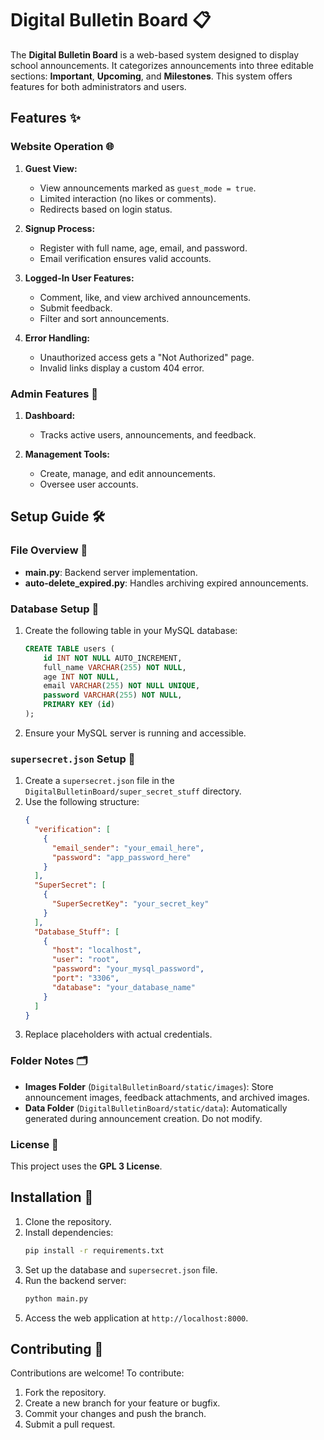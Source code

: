 # Digital Bulletin Board 📋

The **Digital Bulletin Board** is a web-based system designed to display school announcements. It categorizes announcements into three editable sections: **Important**, **Upcoming**, and **Milestones**. This system offers features for both administrators and users.

## Features ✨

### Website Operation 🌐

1. **Guest View:**
   - View announcements marked as `guest_mode = true`.
   - Limited interaction (no likes or comments).
   - Redirects based on login status.

2. **Signup Process:**
   - Register with full name, age, email, and password.
   - Email verification ensures valid accounts.

3. **Logged-In User Features:**
   - Comment, like, and view archived announcements.
   - Submit feedback.
   - Filter and sort announcements.

4. **Error Handling:**
   - Unauthorized access gets a "Not Authorized" page.
   - Invalid links display a custom 404 error.

### Admin Features 🔧

1. **Dashboard:**
   - Tracks active users, announcements, and feedback.

2. **Management Tools:**
   - Create, manage, and edit announcements.
   - Oversee user accounts.

## Setup Guide 🛠️

### File Overview 📁
- **main.py**: Backend server implementation.
- **auto-delete_expired.py**: Handles archiving expired announcements.

### Database Setup 💾
1. Create the following table in your MySQL database:
   ```sql
   CREATE TABLE users (
       id INT NOT NULL AUTO_INCREMENT,
       full_name VARCHAR(255) NOT NULL,
       age INT NOT NULL,
       email VARCHAR(255) NOT NULL UNIQUE,
       password VARCHAR(255) NOT NULL,
       PRIMARY KEY (id)
   );
   ```
2. Ensure your MySQL server is running and accessible.

### `supersecret.json` Setup 🔐
1. Create a `supersecret.json` file in the `DigitalBulletinBoard/super_secret_stuff` directory.
2. Use the following structure:
   ```json
   {
     "verification": [
       {
         "email_sender": "your_email_here",
         "password": "app_password_here"
       }
     ],
     "SuperSecret": [
       {
         "SuperSecretKey": "your_secret_key"
       }
     ],
     "Database_Stuff": [
       {
         "host": "localhost",
         "user": "root",
         "password": "your_mysql_password",
         "port": "3306",
         "database": "your_database_name"
       }
     ]
   }
   ```
3. Replace placeholders with actual credentials.

### Folder Notes 🗂️
- **Images Folder** (`DigitalBulletinBoard/static/images`): Store announcement images, feedback attachments, and archived images.
- **Data Folder** (`DigitalBulletinBoard/static/data`): Automatically generated during announcement creation. Do not modify.

### License 📜
This project uses the **GPL 3 License**.

## Installation 🚀

1. Clone the repository.
2. Install dependencies:
   ```bash
   pip install -r requirements.txt
   ```
3. Set up the database and `supersecret.json` file.
4. Run the backend server:
   ```bash
   python main.py
   ```
5. Access the web application at `http://localhost:8000`.

## Contributing 🤝

Contributions are welcome! To contribute:
1. Fork the repository.
2. Create a new branch for your feature or bugfix.
3. Commit your changes and push the branch.
4. Submit a pull request.

